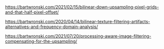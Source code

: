 https://bartwronski.com/2021/02/15/bilinear-down-upsampling-pixel-grids-and-that-half-pixel-offset/

https://bartwronski.com/2020/04/14/bilinear-texture-filtering-artifacts-alternatives-and-frequency-domain-analysis/

https://bartwronski.com/2021/07/20/processing-aware-image-filtering-compensating-for-the-upsampling/